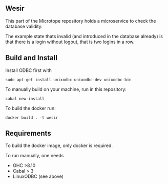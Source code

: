 ## Wesir

This part of the Microtope repository holds a microservice to check the database validity.

The example state thats invalid (and introduced in the database already) is that there is a login without logout, that is two logins in a row.

## Build and Install

Install ODBC first with

```shell
sudo apt-get install unixodbc unixodbc-dev unixodbc-bin
```

To manually build on your machine, run in this repository:

```shell
cabal new-install
```

To build the docker run:

```shell
docker build . -t wesir
```

## Requirements

To build the docker image, only docker is required.

To run manually, one needs

- GHC >8.10
- Cabal > 3
- LinuxODBC (see above)

